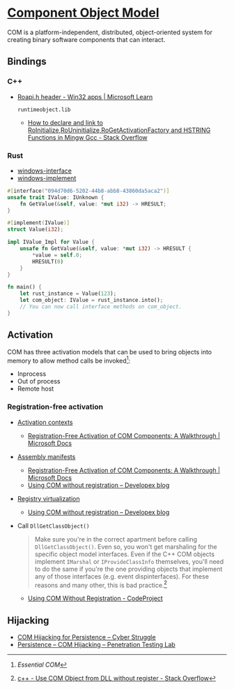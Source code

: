 # [Component Object Model](https://docs.microsoft.com/en-us/windows/win32/com/component-object-model--com--portal)
COM is a platform-independent, distributed, object-oriented system for creating binary software components that can interact.

## Bindings
### C++
- [Roapi.h header - Win32 apps | Microsoft Learn](https://learn.microsoft.com/en-us/windows/win32/api/roapi/)

  `runtimeobject.lib`
  - [How to declare and link to RoInitialize,RoUninitialize,RoGetActivationFactory and HSTRING Functions in Mingw Gcc - Stack Overflow](https://stackoverflow.com/questions/16466641/how-to-declare-and-link-to-roinitialize-rouninitialize-rogetactivationfactory-an)

### Rust
- [windows-interface](https://docs.rs/windows-interface/)
- [windows-implement](https://docs.rs/windows-implement/)

```rust
#[interface("094d70d6-5202-44b8-abb8-43860da5aca2")]
unsafe trait IValue: IUnknown {
    fn GetValue(&self, value: *mut i32) -> HRESULT;
}

#[implement(IValue)]
struct Value(i32);

impl IValue_Impl for Value {
    unsafe fn GetValue(&self, value: *mut i32) -> HRESULT {
        *value = self.0;
        HRESULT(0)
    }
}

fn main() {
    let rust_instance = Value(123);
    let com_object: IValue = rust_instance.into();
    // You can now call interface methods on com_object.
}
```

## Activation
COM has three activation models that can be used to bring objects into memory to allow method calls be invoked[^essential]:
- Inprocess
- Out of process
- Remote host

### Registration-free activation
- [Activation contexts](https://docs.microsoft.com/en-us/windows/win32/sbscs/creating-registration-free-com-objects)
  - [Registration-Free Activation of COM Components: A Walkthrough | Microsoft Docs](https://docs.microsoft.com/en-us/previous-versions/dotnet/articles/ms973913(v=msdn.10)?redirectedfrom=MSDN)
- [Assembly manifests](https://docs.microsoft.com/en-us/windows/win32/sbscs/assembly-manifests)
  - [Registration-Free Activation of COM Components: A Walkthrough | Microsoft Docs](https://docs.microsoft.com/en-us/previous-versions/dotnet/articles/ms973913(v=msdn.10)?redirectedfrom=MSDN)
  - [Using COM without registration – Developex blog](https://developex.com/blog/using-com-without-registration/)
- [Registry virtualization](../../../Kernel/Configuration/Registry/README.md#virtualization)
  - [Using COM without registration – Developex blog](https://developex.com/blog/using-com-without-registration/)
- Call `DllGetClassObject()`
  
  > Make sure you're in the correct apartment before calling `DllGetClassObject()`. Even so, you won't get marshaling for the specific object model interfaces. Even if the C++ COM objects implement `IMarshal` or `IProvideClassInfo` themselves, you'll need to do the same if you're the one providing objects that implement any of those interfaces (e.g. event dispinterfaces). For these reasons and many other, this is bad practice.[^regfree-so]

  - [Using COM Without Registration - CodeProject](https://www.codeproject.com/Tips/1037909/Using-COM-Without-Registration)

[^regfree-so]: [c++ - Use COM Object from DLL without register - Stack Overflow](https://stackoverflow.com/questions/11088227/use-com-object-from-dll-without-register) 

## Hijacking
- [COM Hijacking for Persistence – Cyber Struggle](https://cyberstruggle.org/com-hijacking-for-persistence/)
- [Persistence – COM Hijacking – Penetration Testing Lab](https://pentestlab.blog/2020/05/20/persistence-com-hijacking/)

[^essential]: *Essential COM*